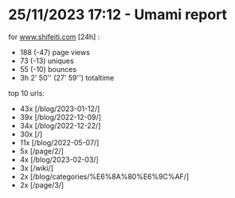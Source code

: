 # 25/11/2023 17:12 - Umami report
for www.shifeiti.com [24h] :

 - 188 (-47) page views
 - 73 (-13) uniques
 - 55 (-10) bounces
 - 3h 2' 50'' (27' 59'') totaltime


top 10 urls:
 - 43x [/blog/2023-01-12/]
 - 39x [/blog/2022-12-09/]
 - 34x [/blog/2022-12-22/]
 - 30x [/]
 - 11x [/blog/2022-05-07/]
 - 5x [/page/2/]
 - 4x [/blog/2023-02-03/]
 - 3x [/wiki/]
 - 2x [/blog/categories/%E6%8A%80%E6%9C%AF/]
 - 2x [/page/3/]


